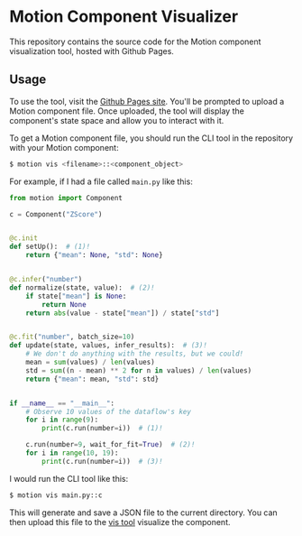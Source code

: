 # Motion Component Visualizer

This repository contains the source code for the Motion component visualization tool, hosted with Github Pages.

## Usage

To use the tool, visit the [Github Pages site](https://dm4ml.github.io/motion-vis). You'll be prompted to upload a Motion component file. Once uploaded, the tool will display the component's state space and allow you to interact with it.

To get a Motion component file, you should run the CLI tool in the repository with your Motion component:

```bash
$ motion vis <filename>::<component_object>
```

For example, if I had a file called `main.py` like this:

```python
from motion import Component

c = Component("ZScore")


@c.init
def setUp():  # (1)!
    return {"mean": None, "std": None}


@c.infer("number")
def normalize(state, value):  # (2)!
    if state["mean"] is None:
        return None
    return abs(value - state["mean"]) / state["std"]


@c.fit("number", batch_size=10)
def update(state, values, infer_results):  # (3)!
    # We don't do anything with the results, but we could!
    mean = sum(values) / len(values)
    std = sum((n - mean) ** 2 for n in values) / len(values)
    return {"mean": mean, "std": std}


if __name__ == "__main__":
    # Observe 10 values of the dataflow's key
    for i in range(9):
        print(c.run(number=i))  # (1)!

    c.run(number=9, wait_for_fit=True)  # (2)!
    for i in range(10, 19):
        print(c.run(number=i))  # (3)!
```

I would run the CLI tool like this:

```bash
$ motion vis main.py::c
```

This will generate and save a JSON file to the current directory. You can then upload this file to the [vis tool](https://dm4ml.github.io/motion-vis) visualize the component.
